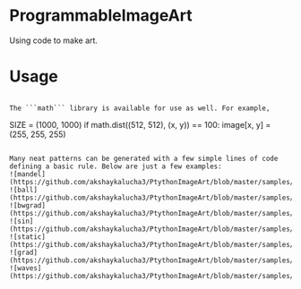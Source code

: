 # ProgrammableImageArt
Using code to make art.

# Usage
```

The ```math``` library is available for use as well. For example,
```
SIZE = (1000, 1000)
if math.dist((512, 512), (x, y)) == 100:
    image[x, y] = (255, 255, 255)
```

Many neat patterns can be generated with a few simple lines of code defining a basic rule. Below are just a few examples:
![mandel](https://github.com/akshaykalucha3/PtythonImageArt/blob/master/samples/mandelbrot_hd.png)
![ball](https://github.com/akshaykalucha3/PtythonImageArt/blob/master/samples/ball.png)
![bwgrad](https://github.com/akshaykalucha3/PtythonImageArt/blob/master/samples/4kbg.png)
![sin](https://github.com/akshaykalucha3/PtythonImageArt/blob/master/samples/sin.png)
![static](https://github.com/akshaykalucha3/PtythonImageArt/blob/master/samples/static_circle.png)
![grad](https://github.com/akshaykalucha3/PtythonImageArt/blob/master/samples/gradient.png)
![waves](https://github.com/akshaykalucha3/PtythonImageArt/blob/master/samples/waves.png)